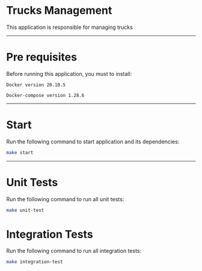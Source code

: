 # Trucks Management

This application is responsible for managing trucks

---

# Pre requisites

Before running this application, you must to install:

`Docker version 20.10.5`

`Docker-compose version 1.28.6`

---

# Start


Run the following command to start application and its dependencies:

```bash
make start
```
---

# Unit Tests

Run the following command to run all unit tests:

```bash
make unit-test
```

# Integration Tests

Run the following command to run all integration tests:

```bash
make integration-test
```
